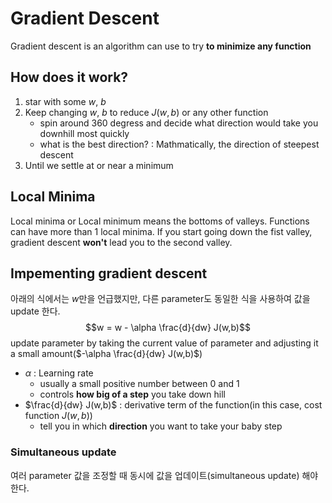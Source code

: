 # Gradient Descent
Gradient descent is an algorithm can use to try __to minimize any function__

## How does it work?
1. star with some $w$, $b$
2. Keep changing $w$, $b$ to reduce $J(w,b)$ or any other function
    - spin around 360 degress and decide what direction would take you downhill most quickly
    - what is the best direction? : Mathmatically, the direction of steepest descent
3. Until we settle at or near a minimum

## Local Minima
Local minima or Local minimum means the bottoms of valleys. Functions can have more than 1 local minima. If you start going down the fist valley, gradient descent __won't__ lead you to the second valley.

## Impementing gradient descent
아래의 식에서는 $w$만을 언급했지만, 다른 parameter도 동일한 식을 사용하여 값을 update 한다. 
$$w = w - \alpha \frac{d}{dw} J(w,b)$$
update parameter by taking the current value of parameter and adjusting it a small amount($-\alpha \frac{d}{dw} J(w,b)$)
- $\alpha$ : Learning rate
    - usually a small positive number between 0 and 1
    - controls __how big of a step__ you take down hill
- $\frac{d}{dw} J(w,b)$ : derivative term of the function(in this case, cost function $J(w,b)$)
    - tell you in which __direction__ you want to take your baby step

### Simultaneous update
여러 parameter 값을 조정할 때 동시에 값을 업데이트(simultaneous update) 해야 한다.